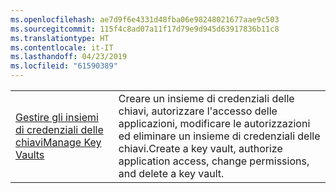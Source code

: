 ```yaml
---
ms.openlocfilehash: ae7d9f6e4331d48fba06e98248021677aae9c503
ms.sourcegitcommit: 115f4c8ad07a11f17d79e9d945d63917836b11c8
ms.translationtype: HT
ms.contentlocale: it-IT
ms.lasthandoff: 04/23/2019
ms.locfileid: "61590389"
---
```

|  |  |
|---------|---------|
| <span data-ttu-id="c58fd-101">[Gestire gli insiemi di credenziali delle chiavi][1]</span><span class="sxs-lookup"><span data-stu-id="c58fd-101">[Manage Key Vaults][1]</span></span> | <span data-ttu-id="c58fd-102">Creare un insieme di credenziali delle chiavi, autorizzare l'accesso delle applicazioni, modificare le autorizzazioni ed eliminare un insieme di credenziali delle chiavi.</span><span class="sxs-lookup"><span data-stu-id="c58fd-102">Create a key vault, authorize application access, change permissions, and delete a key vault.</span></span> |

[1]: https://azure.microsoft.com/resources/samples/key-vault-java-manage-key-vaults/
